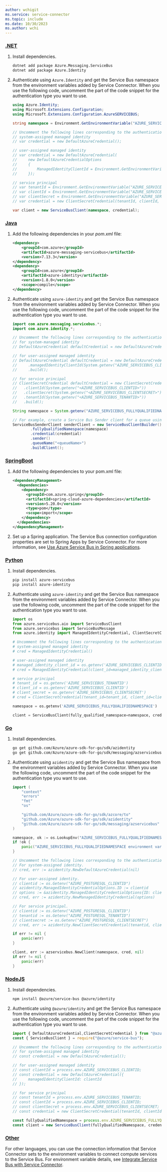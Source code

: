 ```yaml
---
author: wchigit
ms.service: service-connector
ms.topic: include
ms.date: 10/30/2023
ms.author: wchi
---
```


### [.NET](#tab/dotnet)

1. Install dependencies.

    ```bash
    dotnet add package Azure.Messaging.ServiceBus
    dotnet add package Azure.Identity
    ```

1. Authenticate using `Azure.Identity` and get the Service Bus namespace from the environment variables added by Service Connector. When you use the following code, uncomment the part of the code snippet for the authentication type you want to use.
    
    ```csharp
    using Azure.Identity;
    using Microsoft.Extensions.Configuration;
    using Microsoft.Extensions.Configuration.AzureSERVICEBUS;
    
    string namespace = Environment.GetEnvironmentVariable("AZURE_SERVICEBUS_FULLYQUALIFIEDNAMESPACE");
    
    // Uncomment the following lines corresponding to the authentication type you want to use.
    // system-assigned managed identity
    // var credential = new DefaultAzureCredential();
    
    // user-assigned managed identity
    // var credential = new DefaultAzureCredential(
    //     new DefaultAzureCredentialOptions
    //     {
    //         ManagedIdentityClientId = Environment.GetEnvironmentVariable("AZURE_SERVICEBUS_CLIENTID");
    //     });
    
    // service principal 
    // var tenantId = Environment.GetEnvironmentVariable("AZURE_SERVICEBUS_TENANTID");
    // var clientId = Environment.GetEnvironmentVariable("AZURE_SERVICEBUS_CLIENTID");
    // var clientSecret = Environment.GetEnvironmentVariable("AZURE_SERVICEBUS_CLIENTSECRET");
    // var credential = new ClientSecretCredential(tenantId, clientId, clientSecret);
    
    var client = new ServiceBusClient(namespace, credential);
    ```
    
### [Java](#tab/java)

1. Add the following dependencies in your *pom.xml* file:

    ```xml
    <dependency>
        <groupId>com.azure</groupId>
        <artifactId>azure-messaging-servicebus</artifactId>
        <version>7.13.3</version>
    </dependency>
    <dependency>
        <groupId>com.azure</groupId>
        <artifactId>azure-identity</artifactId>
        <version>1.8.0</version>
        <scope>compile</scope>
    </dependency>
    ```

1. Authenticate using `azure-identity` and get the Service Bus namespace from the environment variables added by Service Connector. When you use the following code, uncomment the part of the code snippet for the authentication type you want to use.

    ```java
    import com.azure.messaging.servicebus.*;
    import com.azure.identity.*;

    // Uncomment the following lines corresponding to the authentication type you want to use.
    // for system-managed identity
    // DefaultAzureCredential defaultCredential = new DefaultAzureCredentialBuilder().build();

    // for user-assigned managed identity
    // DefaultAzureCredential defaultCredential = new DefaultAzureCredentialBuilder()
    //     .managedIdentityClientId(System.getenv("AZURE_SERVICEBUS_CLIENTID"))
    //     .build();

    // for service principal
    // ClientSecretCredential defaultCredential = new ClientSecretCredentialBuilder()
    //   .clientId(System.getenv("<AZURE_SERVICEBUS_CLIENTID>"))
    //   .clientSecret(System.getenv("<AZURE_SERVICEBUS_CLIENTSECRET>"))
    //   .tenantId(System.getenv("<AZURE_SERVICEBUS_TENANTID>"))
    //   .build();
    
    String namespace = System.getenv("AZURE_SERVICEBUS_FULLYQUALIFIEDNAMESPACE");

    // For example, create a Service Bus Sender client for a queue using a managed identity or a service principal.
    ServiceBusSenderClient senderClient = new ServiceBusClientBuilder()
            .fullyQualifiedNamespace(namespace)
            .credential(credential)
            .sender()
            .queueName("<queueName>")
            .buildClient();
    ```

### [SpringBoot](#tab/springBoot)

1. Add the following dependencies to your pom.xml file:

    ```xml
    <dependencyManagement>
      <dependencies>
        <dependency>
          <groupId>com.azure.spring</groupId>
          <artifactId>spring-cloud-azure-dependencies</artifactId>
          <version>5.20.0</version>
          <type>pom</type>
          <scope>import</scope>
        </dependency>
      </dependencies>
    </dependencyManagement>
    ```

1. Set up a Spring application. The Service Bus connection configuration properties are set to Spring Apps by Service Connector. For more information, see [Use Azure Service Bus in Spring applications](/azure/developer/java/spring-framework/using-service-bus-in-spring-applications).

### [Python](#tab/python)

1. Install dependencies.

    ```bash
    pip install azure-servicebus
    pip install azure-identity
    ```

1. Authenticate using `azure-identity` and get the Service Bus namespace from the environment variables added by Service Connector. When you use the following code, uncomment the part of the code snippet for the authentication type you want to use.

    ```python
    import os
    from azure.servicebus.aio import ServiceBusClient
    from azure.servicebus import ServiceBusMessage
    from azure.identity import ManagedIdentityCredential, ClientSecretCredential
    
    # Uncomment the following lines corresponding to the authentication type you want to use.
    # system-assigned managed identity
    # cred = ManagedIdentityCredential()
    
    # user-assigned managed identity
    # managed_identity_client_id = os.getenv('AZURE_SERVICEBUS_CLIENTID')
    # cred = ManagedIdentityCredential(client_id=managed_identity_client_id)
    
    # service principal
    # tenant_id = os.getenv('AZURE_SERVICEBUS_TENANTID')
    # client_id = os.getenv('AZURE_SERVICEBUS_CLIENTID')
    # client_secret = os.getenv('AZURE_SERVICEBUS_CLIENTSECRET')
    # cred = ClientSecretCredential(tenant_id=tenant_id, client_id=client_id, client_secret=client_secret)

    namespace = os.getenv('AZURE_SERVICEBUS_FULLYQUALIFIEDNAMESPACE')

    client = ServiceBusClient(fully_qualified_namespace=namespace, credential=cred)
    ```

### [Go](#tab/go)

1. Install dependencies.

    ```bash
    go get github.com/Azure/azure-sdk-for-go/sdk/azidentity
    go get github.com/Azure/azure-sdk-for-go/sdk/messaging/azservicebus
    ```

1. Authenticate using `azidentity` and get the Service Bus namespace from the environment variables added by Service Connector. When you use the following code, uncomment the part of the code snippet for the authentication type you want to use.

    ```go
    import (
    	"context"
    	"errors"
    	"fmt"
    	"os"
    
    	"github.com/Azure/azure-sdk-for-go/sdk/azcore/to"
    	"github.com/Azure/azure-sdk-for-go/sdk/azidentity"
    	"github.com/Azure/azure-sdk-for-go/sdk/messaging/azservicebus"
    )

    namespace, ok := os.LookupEnv("AZURE_SERVICEBUS_FULLYQUALIFIEDNAMESPACE")
	if !ok {
		panic("AZURE_SERVICEBUS_FULLYQUALIFIEDNAMESPACE environment variable not found")
	}

	// Uncomment the following lines corresponding to the authentication type you want to use.
    // For system-assigned identity.
    // cred, err := azidentity.NewDefaultAzureCredential(nil)
    
    // For user-assigned identity.
    // clientid := os.Getenv("AZURE_POSTGRESQL_CLIENTID")
    // azidentity.ManagedIdentityCredentialOptions.ID := clientid
    // options := &azidentity.ManagedIdentityCredentialOptions{ID: clientid}
    // cred, err := azidentity.NewManagedIdentityCredential(options)
    
    // For service principal.
    // clientid := os.Getenv("AZURE_POSTGRESQL_CLIENTID")
    // tenantid := os.Getenv("AZURE_POSTGRESQL_TENANTID")
    // clientsecret := os.Getenv("AZURE_POSTGRESQL_CLIENTSECRET")
    // cred, err := azidentity.NewClientSecretCredential(tenantid, clientid, clientsecret, &azidentity.ClientSecretCredentialOptions{})

	if err != nil {
		panic(err)
	}

	client, err := azservicebus.NewClient(namespace, cred, nil)
	if err != nil {
		panic(err)
	}
    ```

### [NodeJS](#tab/nodejs)

1. Install dependencies.

    ```bash
    npm install @azure/service-bus @azure/identity
    ```

1. Authenticate using `@azure/identity` and get the Service Bus namespace from the environment variables added by Service Connector. When you use the following code, uncomment the part of the code snippet for the authentication type you want to use.
    
    ```javascript
    import { DefaultAzureCredential,ClientSecretCredential } from "@azure/identity";
    const { ServiceBusClient } = require("@azure/service-bus");
    
    // Uncomment the following lines corresponding to the authentication type you want to use.
    // for system-assigned managed identity
    // const credential = new DefaultAzureCredential();
    
    // for user-assigned managed identity
    // const clientId = process.env.AZURE_SERVICEBUS_CLIENTID;
    // const credential = new DefaultAzureCredential({
    //     managedIdentityClientId: clientId
    // });
    
    // for service principal
    // const tenantId = process.env.AZURE_SERVICEBUS_TENANTID;
    // const clientId = process.env.AZURE_SERVICEBUS_CLIENTID;
    // const clientSecret = process.env.AZURE_SERVICEBUS_CLIENTSECRET;
    // const credential = new ClientSecretCredential(tenantId, clientId, clientSecret);
    
    const fullyQualifiedNamespace = process.env.AZURE_SERVICEBUS_FULLYQUALIFIEDNAMESPACE;
    const client = new ServiceBusClient(fullyQualifiedNamespace, credential);
    ```

### [Other](#tab/none)
For other languages, you can use the connection information that Service Connector sets to the environment variables to connect compute services to the Service Bus. For environment variable details, see [Integrate Service Bus with Service Connector](../how-to-integrate-service-bus.md).